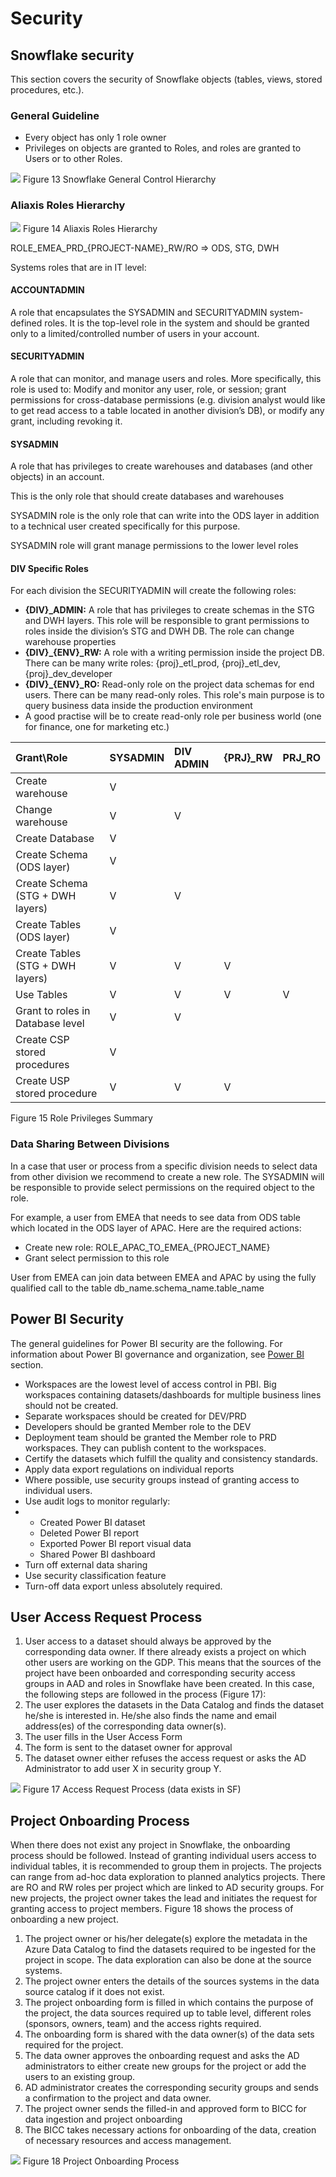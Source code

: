 # Security

## Snowflake security

This section covers the security of Snowflake objects \(tables, views, stored procedures, etc.\).

### General Guideline

* Every object has only 1 role owner
* Privileges on objects are granted to Roles, and roles are granted to Users or to other Roles.

![](https://github.com/NJarZe/gdp-gitbook/tree/4be67165d0fb6646303b084d135b48ef7065ae6d/media/image14.png) Figure 13 Snowflake General Control Hierarchy

### Aliaxis Roles Hierarchy

![](https://github.com/NJarZe/gdp-gitbook/tree/4be67165d0fb6646303b084d135b48ef7065ae6d/media/image15.png) Figure 14 Aliaxis Roles Hierarchy

ROLE\_EMEA\_PRD\_{PROJECT-NAME}\_RW/RO =&gt; ODS, STG, DWH

Systems roles that are in IT level:

#### ACCOUNTADMIN

A role that encapsulates the SYSADMIN and SECURITYADMIN system-defined roles. It is the top-level role in the system and should be granted only to a limited/controlled number of users in your account.

#### SECURITYADMIN

A role that can monitor, and manage users and roles. More specifically, this role is used to: Modify and monitor any user, role, or session; grant permissions for cross-database permissions \(e.g. division analyst would like to get read access to a table located in another division’s DB\), or modify any grant, including revoking it.

#### SYSADMIN

A role that has privileges to create warehouses and databases \(and other objects\) in an account.

This is the only role that should create databases and warehouses 

SYSADMIN role is the only role that can write into the ODS layer in addition to a technical user created specifically for this purpose.

SYSADMIN role will grant manage permissions to the lower level roles

#### DIV Specific Roles

For each division the SECURITYADMIN will create the following roles:

* **{DIV}\_ADMIN:** A role that has privileges to create schemas in the STG and DWH layers. This role will be responsible to grant permissions to roles inside the division’s STG and DWH DB. The role can change warehouse properties
* **{DIV}\_{ENV}\_RW:** A role with a writing permission inside the project DB. There can be many write roles: {proj}\_etl\_prod, {proj}\_etl\_dev, {proj}\_dev\_developer
* **{DIV}\_{ENV}\_RO:** Read-only role on the project data schemas for end users. There can be many read-only roles. This role's main purpose is to query business data inside the production environment
* A good practise will be to create read-only role per business world \(one for finance, one for marketing etc.\)

| Grant\Role | SYSADMIN | DIV ADMIN | {PRJ}\_RW | PRJ\_RO |
| :--- | :--- | :--- | :--- | :--- |
| Create warehouse | V |  |  |  |
| Change warehouse | V | V |  |  |
| Create Database | V |  |  |  |
| Create Schema \(ODS layer\) | V |  |  |  |
| Create Schema \(STG + DWH layers\) | V | V |  |  |
| Create Tables \(ODS layer\) | V |  |  |  |
| Create Tables \(STG + DWH layers\) | V | V | V |  |
| Use Tables | V | V | V | V |
| Grant to roles in Database level | V | V |  |  |
| Create CSP stored procedures | V |  |  |  |
| Create USP stored procedure | V | V | V |  |

Figure 15 Role Privileges Summary

### Data Sharing Between Divisions

In a case that user or process from a specific division needs to select data from other division we recommend to create a new role. The SYSADMIN will be responsible to provide select permissions on the required object to the role.

For example, a user from EMEA that needs to see data from ODS table which located in the ODS layer of APAC. Here are the required actions:

* Create new role: ROLE\_APAC\_TO\_EMEA\_{PROJECT\_NAME}
* Grant select permission to this role

User from EMEA can join data between EMEA and APAC by using the fully qualified call to the table db\_name.schema\_name.table\_name

## Power BI Security

The general guidelines for Power BI security are the following. For information about Power BI governance and organization, see [Power BI](../product-specific-guidelines/power-bi-guidelines.md) section.

* Workspaces are the lowest level of access control in PBI. Big workspaces containing datasets/dashboards for multiple business lines should not be created.
* Separate workspaces should be created for DEV/PRD
* Developers should be granted Member role to the DEV
* Deployment team should be granted the Member role to PRD workspaces. They can publish content to the workspaces.
* Certify the datasets which fulfill the quality and consistency standards.
* Apply data export regulations on individual reports
* Where possible, use security groups instead of granting access to individual users.
* Use audit logs to monitor regularly:
* * Created Power BI dataset
  * Deleted Power BI report
  * Exported Power BI report visual data
  * Shared Power BI dashboard
* Turn off external data sharing
* Use security classification feature
* Turn-off data export unless absolutely required.

## User Access Request Process

1. User access to a dataset should always be approved by the corresponding data owner. If there already exists a project on which other users are working on the GDP. This means that the sources of the project have been onboarded and corresponding security access groups in AAD and roles in Snowflake have been created. In this case, the following steps are followed in the process \(Figure 17\):
2. The user explores the datasets in the Data Catalog and finds the dataset he/she is interested in. He/she also finds the name and email address\(es\) of the corresponding data owner\(s\).
3. The user fills in the User Access Form
4. The form is sent to the dataset owner for approval
5. The dataset owner either refuses the access request or asks the AD Administrator to add user X in security group Y.

![](https://github.com/NJarZe/gdp-gitbook/tree/4be67165d0fb6646303b084d135b48ef7065ae6d/media/image17.png) Figure 17 Access Request Process \(data exists in SF\)

## Project Onboarding Process

When there does not exist any project in Snowflake, the onboarding process should be followed. Instead of granting individual users access to individual tables, it is recommended to group them in projects. The projects can range from ad-hoc data exploration to planned analytics projects. There are RO and RW roles per project which are linked to AD security groups. For new projects, the project owner takes the lead and initiates the request for granting access to project members. Figure 18 shows the process of onboarding a new project.

1. The project owner or his/her delegate\(s\) explore the metadata in the Azure Data Catalog to find the datasets required to be ingested for the project in scope. The data exploration can also be done at the source systems.
2. The project owner enters the details of the sources systems in the data source catalog if it does not exist.
3. The project onboarding form is filled in which contains the purpose of the project, the data sources required up to table level, different roles \(sponsors, owners, team\) and the access rights required.
4. The onboarding form is shared with the data owner\(s\) of the data sets required for the project.
5. The data owner approves the onboarding request and asks the AD administrators to either create new groups for the project or add the users to an existing group.
6. AD administrator creates the corresponding security groups and sends a confirmation to the project and data owner.
7. The project owner sends the filled-in and approved form to BICC for data ingestion and project onboarding
8. The BICC takes necessary actions for onboarding of the data, creation of necessary resources and access management.

![](https://github.com/NJarZe/gdp-gitbook/tree/4be67165d0fb6646303b084d135b48ef7065ae6d/media/image18.png) Figure 18 Project Onboarding Process

